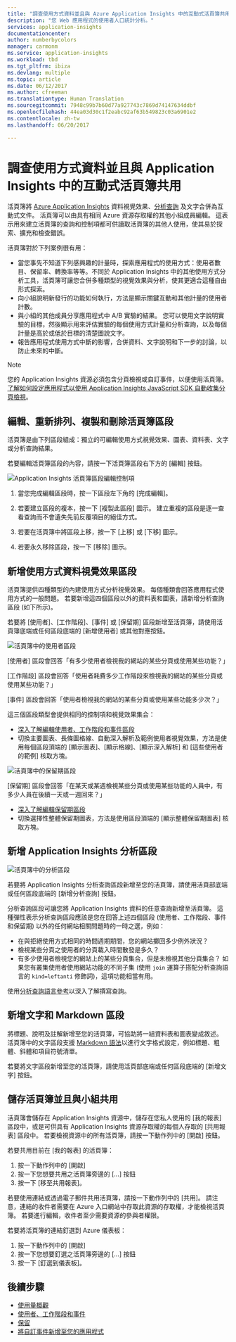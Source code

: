 ```yaml
---
title: "調查使用方式資料並且與 Azure Application Insights 中的互動式活頁簿共用 | Microsoft docs"
description: "您 Web 應用程式的使用者人口統計分析。"
services: application-insights
documentationcenter: 
author: numberbycolors
manager: carmonm
ms.service: application-insights
ms.workload: tbd
ms.tgt_pltfrm: ibiza
ms.devlang: multiple
ms.topic: article
ms.date: 06/12/2017
ms.author: cfreeman
ms.translationtype: Human Translation
ms.sourcegitcommit: 7948c99b7b60d77a927743c7869d74147634ddbf
ms.openlocfilehash: 44ea03d30c1f2eabc92af63b549823c03a6901e2
ms.contentlocale: zh-tw
ms.lasthandoff: 06/20/2017

---
```


# <a name="investigate-and-share-usage-data-with-interactive-workbooks-in-application-insights"></a>調查使用方式資料並且與 Application Insights 中的互動式活頁簿共用

活頁簿將 [Azure Application Insights](app-insights-overview.md) 資料視覺效果、[分析查詢](app-insights-analytics.md) 及文字合併為互動式文件。 活頁簿可以由具有相同 Azure 資源存取權的其他小組成員編輯。 這表示用來建立活頁簿的查詢和控制項都可供讀取活頁簿的其他人使用，使其易於探索、擴充和檢查錯誤。

活頁簿對於下列案例很有用：

* 當您事先不知道下列感興趣的計量時，探索應用程式的使用方式：使用者數目、保留率、轉換率等等。不同於 Application Insights 中的其他使用方式分析工具，活頁簿可讓您合併多種類型的視覺效果與分析，使其更適合這種自由形式探索。
* 向小組說明新發行的功能如何執行，方法是顯示關鍵互動和其他計量的使用者計數。
* 與小組的其他成員分享應用程式中 A/B 實驗的結果。 您可以使用文字說明實驗的目標，然後顯示用來評估實驗的每個使用方式計量和分析查詢，以及每個計量是高於或低於目標的清楚圖說文字。
* 報告應用程式使用方式中斷的影響，合併資料、文字說明和下一步的討論，以防止未來的中斷。

> [!NOTE]
> 您的 Application Insights 資源必須包含分頁檢視或自訂事件，以便使用活頁簿。 [了解如何設定應用程式以使用 Application Insights JavaScript SDK 自動收集分頁檢視](app-insights-javascript.md)。
> 
> 

## <a name="editing-rearranging-cloning-and-deleting-workbook-sections"></a>編輯、重新排列、複製和刪除活頁簿區段

活頁簿是由下列區段組成：獨立的可編輯使用方式視覺效果、圖表、資料表、文字或分析查詢結果。

若要編輯活頁簿區段的內容，請按一下活頁簿區段右下方的 [編輯] 按鈕。

![Application Insights 活頁簿區段編輯控制項](./media/app-insights-usage-workbooks/editing-controls.png)

1. 當您完成編輯區段時，按一下區段左下角的 [完成編輯]。

2. 若要建立區段的複本，按一下 [複製此區段] 圖示。 建立重複的區段是逐一查看查詢而不會遺失先前反覆項目的絕佳方式。

3. 若要在活頁簿中將區段上移，按一下 [上移] 或 [下移] 圖示。

4. 若要永久移除區段，按一下 [移除] 圖示。

## <a name="adding-usage-data-visualization-sections"></a>新增使用方式資料視覺效果區段

活頁簿提供四種類型的內建使用方式分析視覺效果。 每個種類會回答應用程式使用方式的一般問題。 若要新增這四個區段以外的資料表和圖表，請新增分析查詢區段 (如下所示)。

若要將 [使用者]、[工作階段]、[事件] 或 [保留期] 區段新增至活頁簿，請使用活頁簿底端或任何區段底端的 [新增使用者] 或其他對應按鈕。

![活頁簿中的使用者區段](./media/app-insights-usage-workbooks/users-section.png)

[使用者] 區段會回答「有多少使用者檢視我的網站的某些分頁或使用某些功能？」

[工作階段] 區段會回答「使用者耗費多少工作階段來檢視我的網站的某些分頁或使用某些功能？」

[事件] 區段會回答「使用者檢視我的網站的某些分頁或使用某些功能多少次？」

這三個區段類型會提供相同的控制項和視覺效果集合：

* [深入了解編輯使用者、工作階段和事件區段](app-insights-usage-segmentation.md)
* 切換主要圖表、長條圖格線、自動深入解析及範例使用者視覺效果，方法是使用每個區段頂端的 [顯示圖表]、[顯示格線]、[顯示深入解析] 和 [這些使用者的範例] 核取方塊。

![活頁簿中的保留期區段](./media/app-insights-usage-workbooks/retention-section.png)

[保留期] 區段會回答「在某天或某週檢視某些分頁或使用某些功能的人員中，有多少人員在後續一天或一週回來？」

* [深入了解編輯保留期區段](app-insights-usage-retention.md)
* 切換選擇性整體保留期圖表，方法是使用區段頂端的 [顯示整體保留期圖表] 核取方塊。

## <a name="adding-application-insights-analytics-sections"></a>新增 Application Insights 分析區段

![活頁簿中的分析區段](./media/app-insights-usage-workbooks/analytics-section.png)

若要將 Application Insights 分析查詢區段新增至您的活頁簿，請使用活頁部底端或任何區段底端的 [新增分析查詢] 按鈕。

分析查詢區段可讓您將 Application Insights 資料的任意查詢新增至活頁簿。 這種彈性表示分析查詢區段應該是您在回答上述四個區段 (使用者、工作階段、事件和保留期) 以外的任何網站相關問題時的一時之選，例如：

* 在與拒絕使用方式相同的時間週期期間，您的網站擲回多少例外狀況？
* 檢視某些分頁之使用者的分頁載入時間散發是多久？
* 有多少使用者檢視您的網站上的某些分頁集合，但是未檢視其他分頁集合？ 如果您有叢集使用者使用網站功能的不同子集 (使用 `join` 運算子搭配分析查詢語言的 `kind=leftanti` 修飾詞)，這項功能相當有用。

使用[分析查詢語言參考](app-insights-analytics-reference.md)以深入了解撰寫查詢。

## <a name="adding-text-and-markdown-sections"></a>新增文字和 Markdown 區段

將標題、說明及註解新增至您的活頁簿，可協助將一組資料表和圖表變成敘述。 活頁簿中的文字區段支援 [Markdown 語法](https://daringfireball.net/projects/markdown/)以進行文字格式設定，例如標題、粗體、斜體和項目符號清單。

若要將文字區段新增至您的活頁簿，請使用活頁部底端或任何區段底端的 [新增文字] 按鈕。

## <a name="saving-and-sharing-workbooks-with-your-team"></a>儲存活頁簿並且與小組共用

活頁簿會儲存在 Application Insights 資源中，儲存在您私人使用的 [我的報表] 區段中，或是可供具有 Application Insights 資源存取權的每個人存取的 [共用報表] 區段中。 若要檢視資源中的所有活頁簿，請按一下動作列中的 [開啟] 按鈕。

若要共用目前在 [我的報表] 的活頁簿：

1. 按一下動作列中的 [開啟]
2. 按一下您想要共用之活頁簿旁邊的 [...] 按鈕
3. 按一下 [移至共用報表]。

若要使用連結或透過電子郵件共用活頁簿，請按一下動作列中的 [共用]。 請注意，連結的收件者需要在 Azure 入口網站中存取此資源的存取權，才能檢視活頁簿。 若要進行編輯，收件者至少需要資源的參與者權限。

若要將活頁簿的連結釘選到 Azure 儀表板：

1. 按一下動作列中的 [開啟]
2. 按一下您想要釘選之活頁簿旁邊的 [...] 按鈕
3. 按一下 [釘選到儀表板]。

## <a name="next-steps"></a>後續步驟

* [使用量概觀](app-insights-usage-overview.md)
* [使用者、工作階段和事件](app-insights-usage-segmentation.md)
* [保留](app-insights-usage-retention.md)
* [將自訂事件新增至您的應用程式](app-insights-api-custom-events-metrics.md)


